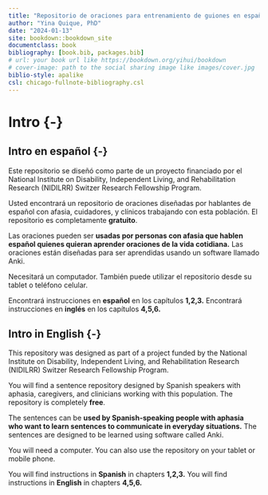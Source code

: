 ```yaml
--- 
title: "Repositorio de oraciones para entrenamiento de guiones en español"
author: "Yina Quique, PhD"
date: "2024-01-13"
site: bookdown::bookdown_site
documentclass: book
bibliography: [book.bib, packages.bib]
# url: your book url like https://bookdown.org/yihui/bookdown
# cover-image: path to the social sharing image like images/cover.jpg
biblio-style: apalike
csl: chicago-fullnote-bibliography.csl
---
```


# Intro {-}

## Intro en **español** {-}

Este repositorio se diseñó como parte de un proyecto financiado por el National Institute on Disability, Independent Living, and Rehabilitation Research (NIDILRR) Switzer Research Fellowship Program.

Usted encontrará un repositorio de oraciones diseñadas por hablantes de español con afasia, cuidadores, y clínicos trabajando con esta población. El repositorio es completamente **gratuito**. 

Las oraciones pueden ser **usadas por personas con afasia que hablen español quienes quieran aprender oraciones de la vida cotidiana.** Las oraciones están diseñadas para ser aprendidas usando un software llamado Anki. 

Necesitará un computador. También puede utilizar el repositorio desde su tablet o teléfono celular. 

Encontrará instrucciones en **español** en los capítulos **1,2,3.** 
Encontrará instrucciones en **inglés** en los capítulos **4,5,6.** 


## Intro in **English** {-}

This repository was designed as part of a project funded by the National Institute on Disability, Independent Living, and Rehabilitation Research (NIDILRR) Switzer Research Fellowship Program.

You will find a sentence repository designed by Spanish speakers with aphasia, caregivers, and clinicians working with this population. The repository is completely **free**.

The sentences can be **used by Spanish-speaking people with aphasia who want to learn sentences to communicate in everyday situations.** The sentences are designed to be learned using software called Anki.

You will need a computer. You can also use the repository on your tablet or mobile phone.

You will find instructions in **Spanish** in chapters **1,2,3.**
You will find instructions in **English** in chapters **4,5,6.**



